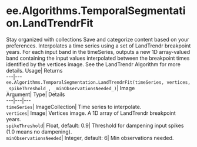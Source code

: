  
#  ee.Algorithms.TemporalSegmentation.LandTrendrFit
Stay organized with collections  Save and categorize content based on your preferences. 
Interpolates a time series using a set of LandTrendr breakpoint years. For each input band in the timeSeries, outputs a new 1D array-valued band containing the input values interpolated between the breakpoint times identified by the vertices image. See the LandTrendr Algorithm for more details. Usage| Returns  
---|---  
`ee.Algorithms.TemporalSegmentation.LandTrendrFit(timeSeries, vertices,  _spikeThreshold_, _minObservationsNeeded_)`| Image  
Argument| Type| Details  
---|---|---  
`timeSeries`| ImageCollection| Time series to interpolate.  
`vertices`| Image| Vertices image. A 1D array of LandTrendr breakpoint years.  
`spikeThreshold`| Float, default: 0.9| Threshold for dampening input spikes (1.0 means no dampening).  
`minObservationsNeeded`| Integer, default: 6| Min observations needed.  

